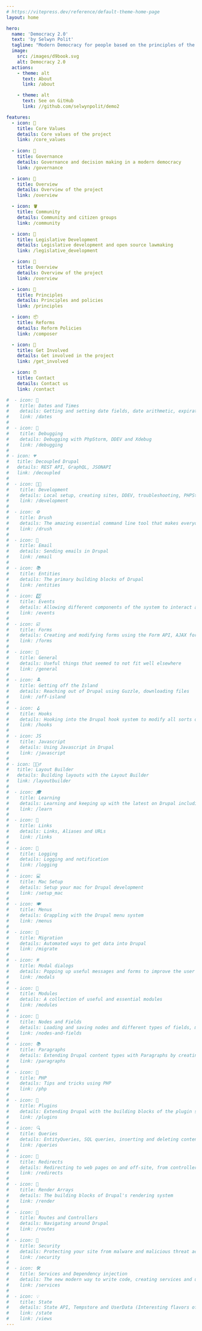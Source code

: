 ```yaml
---
# https://vitepress.dev/reference/default-theme-home-page
layout: home

hero:
  name: 'Democracy 2.0'
  text: 'by Selwyn Polit'
  tagline: "Modern Democracy for people based on the principles of the open source movement."
  image:
    src: /images/d9book.svg
    alt: Democracy 2.0
  actions:
    - theme: alt
      text: About
      link: /about

    - theme: alt
      text: See on GitHub
      link: //github.com/selwynpolit/demo2

features:
  - icon: 🤯
    title: Core Values
    details: Core values of the project
    link: /core_values
    
  - icon: 🤯
    title: Governance
    details: Governance and decision making in a modern democracy
    link: /governance

  - icon: 🎯
    title: Overview
    details: Overview of the project
    link: /overview

  - icon: 🪣
    title: Community
    details: Community and citizen groups
    link: /community

  - icon: 🔢
    title: Legislative Development
    details: Legislative development and open source lawmaking
    link: /legislative_development

  - icon: 🧱
    title: Overview
    details: Overview of the project
    link: /overview

  - icon: 💽
    title: Principles
    details: Principles and policies
    link: /principles

  - icon: 📦
    title: Reforms
    details: Reform Policies
    link: /composer

  - icon: 🧰
    title: Get Involved
    details: Get involved in the project
    link: /get_involved

  - icon: ⏰
    title: Contact
    details: Contact us
    link: /contact

#  - icon: 📅
#    title: Dates and Times
#    details: Getting and setting date fields, date arithmetic, expiration, node creation and changed dates, Smart date module
#    link: /dates
#
#  - icon: 🐞
#    title: Debugging
#    details: Debugging with PhpStorm, DDEV and Xdebug
#    link: /debugging
#
# - icon: 💔
#   title: Decoupled Drupal
#   details: REST API, GraphQL, JSONAPI
#   link: /decoupled
#
#  - icon: 👩‍💻
#    title: Development
#    details: Local setup, creating sites, DDEV, troubleshooting, PHPStorm setup, Xdebug setup, Twig debugging
#    link: /development
#
#  - icon: ⚙️
#    title: Drush
#    details: The amazing essential command line tool that makes everyone\'s life so much better
#    link: /drush
#
#  - icon: 📧
#    title: Email
#    details: Sending emails in Drupal
#    link: /email
#
#  - icon: 📚
#    title: Entities
#    details: The primary building blocks of Drupal
#    link: /entities
#
#  - icon: 7️⃣
#    title: Events
#    details: Allowing different components of the system to interact and communicate with each other by subscribing and dispatching events.
#    link: /events
#
#  - icon: ☑️
#    title: Forms
#    details: Creating and modifying forms using the Form API, AJAX forms, modals
#    link: /forms
#
#  - icon: 📖
#    title: General
#    details: Useful things that seemed to not fit well elsewhere
#    link: /general
#
#  - icon: 🏝
#    title: Getting off the Island
#    details: Reaching out of Drupal using Guzzle, downloading files
#    link: /off-island
#
#  - icon: 🪝
#    title: Hooks
#    details: Hooking into the Drupal hook system to modify all sorts of things on the fly
#    link: /hooks
#
#  - icon: JS
#    title: Javascript
#    details: Using Javascript in Drupal
#    link: /javascript
#
# - icon: 🏋🏽‍♂️
#   title: Layout Builder
#   details: Building layouts with the Layout Builder
#   link: /layoutbuilder
#
#  - icon: 🎓
#    title: Learning
#    details: Learning and keeping up with the latest on Drupal including podcasts, books and blogs
#    link: /learn
#
#  - icon: 🔗
#    title: Links
#    details: Links, Aliases and URLs
#    link: /links
#
#  - icon: 📝
#    title: Logging
#    details: Logging and notification
#    link: /logging
#
#  - icon: 💻
#    title: Mac Setup
#    details: Setup your mac for Drupal development
#    link: /setup_mac
#
#  - icon: 🍽️
#    title: Menus
#    details: Grappling with the Drupal menu system
#    link: /menus
#
#  - icon: 🦅
#    title: Migration
#    details: Automated ways to get data into Drupal
#    link: /migrate
#
#  - icon: 🖲️
#    title: Modal dialogs
#    details: Popping up useful messages and forms to improve the user experience
#    link: /modals
#
#  - icon: 🧩
#    title: Modules
#    details: A collection of useful and essential modules
#    link: /modules
#
#  - icon: 🌳
#    title: Nodes and Fields
#    details: Loading and saving nodes and different types of fields, multivalue field magic, link fields, entity reference fields, url fields, storing JSON data into text fields, paragraphs, great cheat sheets
#    link: /nodes-and-fields
#
#  - icon: 📚
#    title: Paragraphs
#    details: Extending Drupal content types with Paragraphs by creating flexible and reusable content components.
#    link: /paragraphs
#
#  - icon: 🐘
#    title: PHP
#    details: Tips and tricks using PHP
#    link: /php
#
#  - icon: 🧱
#    title: Plugins
#    details: Extending Drupal with the building blocks of the plugin system
#    link: /plugins
#
#  - icon: 🔍
#    title: Queries
#    details: EntityQueries, SQL queries, inserting and deleting content
#    link: /queries
#
#  - icon: 🔀
#    title: Redirects
#    details: Redirecting to web pages on and off-site, from controllers, forms and more.
#    link: /redirects
#
#  - icon: 🔲
#    title: Render Arrays
#    details: The building blocks of Drupal's rendering system
#    link: /render
#
#  - icon: 🚦
#    title: Routes and Controllers
#    details: Navigating around Drupal 
#    link: /routes
#
#  - icon: 🔐
#    title: Security
#    details: Protecting your site from malware and malicious threat actors
#    link: /security
#
#  - icon: 🛠️
#    title: Services and Dependency injection
#    details: The new modern way to write code, creating services and using D.I. in controllers, drush commands
#    link: /services
#
#  - icon: 💡
#    title: State
#    details: State API, Tempstore and UserData (Interesting flavors of storage)
#    link: /state
#    link: /views
---
```

